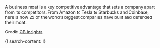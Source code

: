 A business moat is a key competitive advantage that sets a company apart from its competitors. From Amazon to Tesla to Starbucks and Coinbase, here is how 25 of the world's biggest companies have built and defended their moat.

Credit: [CB Insights](https://www.cbinsights.com/)

{! search-content: !}
